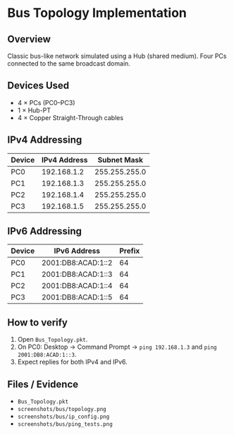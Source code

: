 # Bus Topology Implementation

## Overview
Classic bus-like network simulated using a Hub (shared medium). Four PCs connected to the same broadcast domain.

## Devices Used
- 4 × PCs (PC0–PC3)
- 1 × Hub-PT
- 4 × Copper Straight-Through cables

## IPv4 Addressing
| Device | IPv4 Address  | Subnet Mask     |
|--------|---------------|-----------------|
| PC0    | 192.168.1.2   | 255.255.255.0   |
| PC1    | 192.168.1.3   | 255.255.255.0   |
| PC2    | 192.168.1.4   | 255.255.255.0   |
| PC3    | 192.168.1.5   | 255.255.255.0   |

## IPv6 Addressing
| Device | IPv6 Address              | Prefix |
|--------|---------------------------|--------|
| PC0    | 2001:DB8:ACAD:1::2        | 64     |
| PC1    | 2001:DB8:ACAD:1::3        | 64     |
| PC2    | 2001:DB8:ACAD:1::4        | 64     |
| PC3    | 2001:DB8:ACAD:1::5        | 64     |

## How to verify
1. Open `Bus_Topology.pkt`.
2. On PC0: Desktop → Command Prompt → `ping 192.168.1.3` and `ping 2001:DB8:ACAD:1::3`.
3. Expect replies for both IPv4 and IPv6.

## Files / Evidence
- `Bus_Topology.pkt`
- `screenshots/bus/topology.png`
- `screenshots/bus/ip_config.png`
- `screenshots/bus/ping_tests.png`

